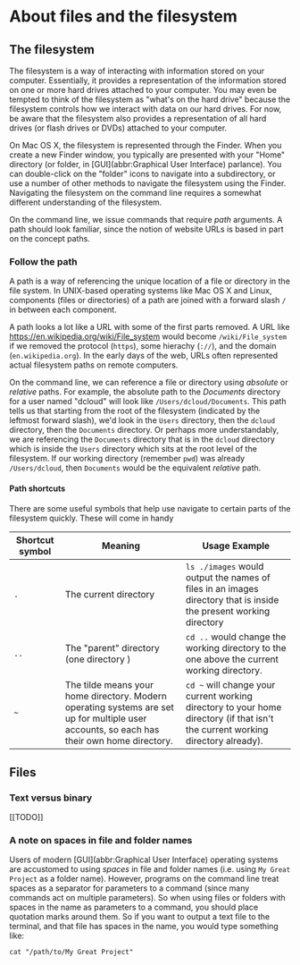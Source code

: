 # About files and the filesystem

## The filesystem

The filesystem is a way of interacting with information stored on your computer. Essentially, it provides a representation of the information stored on one or more hard drives attached to your computer. You may even be tempted to think of the filesystem as "what's on the hard drive" because the filesystem controls how we interact with data on our hard drives. For now, be aware that the filesystem also provides a representation of all hard drives (or flash drives or DVDs) attached to your computer.

On Mac OS X, the filesystem is represented through the Finder. When you create a new Finder window, you typically are presented with your "Home" directory (or folder, in [GUI](abbr:Graphical User Interface) parlance). You can double-click on the "folder" icons to navigate into a subdirectory, or use a number of other methods to navigate the filesystem using the Finder. Navigating the filesystem on the command line requires a somewhat different understanding of the filesystem.

On the command line, we issue commands that require *path* arguments. A path should look familiar, since the notion of website URLs is based in part on the concept paths.

### Follow the path

A path is a way of referencing the unique location of a file or directory in the file system. In UNIX-based operating systems like Mac OS X and Linux, components (files or directories) of a path are joined with a forward slash `/` in between each component.

A path looks a lot like a URL with some of the first parts removed. A URL like <https://en.wikipedia.org/wiki/File_system> would become `/wiki/File_system` if we removed the protocol (`https`), some hierachy (`://`), and the domain (`en.wikipedia.org`). In the early days of the web, URLs often represented actual filesystem paths on remote computers.

On the command line, we can reference a file or directory using *absolute* or *relative* paths. For example, the absolute path to the *Documents* directory for a user named "dcloud" will look like `/Users/dcloud/Documents`. This path tells us that starting from the root of the filesystem (indicated by the leftmost forward slash), we'd look in the `Users` directory, then the `dcloud` directory, then the `Documents` directory. Or perhaps more understandably, we are referencing the `Documents` directory that is in the `dcloud` directory which is inside the `Users` directory which sits at the root level of the filesystem. If our working directory (remember `pwd`) was already `/Users/dcloud`, then `Documents` would be the equivalent *relative* path.

#### Path shortcuts

There are some useful symbols that help use navigate to certain parts of the filesystem quickly. These will come in handy

| Shortcut symbol | Meaning | Usage Example |
| --------------- | ------- | ------------- |
| `.` | The current directory | `ls ./images` would output the names of files in an images directory that is inside the present working directory |
| `..` | The "parent" directory (one directory ) | `cd ..` would change the working directory to the one above the current working directory. |
| `~` | The tilde means your home directory. Modern operating systems are set up for multiple user accounts, so each has their own home directory. | `cd ~` will change your current working directory to your home directory (if that isn't the current working directory already). |

## Files

### Text versus binary

[[TODO]]

### A note on spaces in file and folder names

Users of modern [GUI](abbr:Graphical User Interface) operating systems are accustomed to using _spaces_ in file and folder names (i.e. using `My Great Project` as a folder name). However, programs on the command line treat spaces as a separator for parameters to a command (since many commands act on multiple parameters). So when using files or folders with spaces in the name as parameters to a command, you should place quotation marks around them. So if you want to output a text file to the terminal, and that file has spaces in the name, you would type something like:

```
cat "/path/to/My Great Project"
```